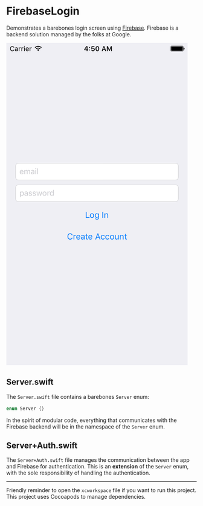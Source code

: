 # FirebaseLogin
Demonstrates a barebones login screen using [Firebase](https://firebase.google.com). Firebase is a backend solution managed by the folks at Google. 

![login screen](/Images/screen.png)

## Server.swift

The `Server.swift` file contains a barebones `Server` enum:

```swift
enum Server {}
```

In the spirit of modular code, everything that communicates with the Firebase backend will be in the namespace of the `Server` enum. 

## Server+Auth.swift

The `Server+Auth.swift` file manages the communication between the app and Firebase for authentication. This is an **extension** of the `Server` enum, with the sole responsibility of handling the authentication.

____

Friendly reminder to open the `xcworkspace` file if you want to run this project. This project uses Cocoapods to manage dependencies.
